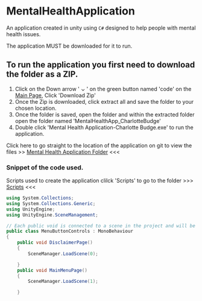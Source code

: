 # MentalHealthApplication

An application created in unity using `C#` designed to help people with mental health issues.

The application MUST be downloaded for it to run. 

## To run the application you first need to download the folder as a ZIP.
1. Click on the Down arrow ' ⌄ ' on the green button named 'code' on the [Main Page](https://github.com/cb1270/MentalHealthApplication), Click 'Download Zip'
2. Once the Zip is downloaded, click extract all and save the folder to your chosen location.
3. Once the folder is saved, open the folder and within the extracted folder open the folder named 'MentalHealthApp_CharlotteBudge' 
4. Double click 'Mental Health Application-Charlotte Budge.exe' to run the application. 


Click here to go straight to the location of the application on git to view the files >> [Mental Health Application Folder](https://github.com/cb1270/MentalHealthApplication/tree/main/MentalHealthApp_CharlotteBudge) <<<

### Snippet of the code used.

Scripts used to create the application clilck 'Scripts' to go to the folder >>> [Scripts](https://github.com/cb1270/MentalHealthApplication/tree/main/Assets/Scripts) <<<


```cs
using System.Collections;
using System.Collections.Generic;
using UnityEngine;
using UnityEngine.SceneManagement;

// Each public void is connected to a scene in the project and will be executable via using buttons.
public class MenuButtonControls : MonoBehaviour
{
    public void DisclaimerPage()
    {
        SceneManager.LoadScene(0);

    }
    public void MainMenuPage()
    {
        SceneManager.LoadScene(1);

    }
```
